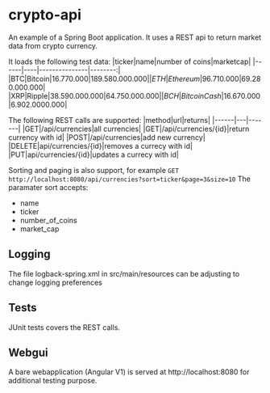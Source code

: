 # crypto-api

An example of a Spring Boot application. It uses a REST api to return market data from crypto currency.

It loads the following test data:
|ticker|name|number of coins|marketcap|
|------|----|---------------|--------:|
|BTC|Bitcoin|16.770.000|$189.580.000.000|
|ETH|Ethereum|96.710.000|$69.280.000.000|
|XRP|Ripple|38.590.000.000|$64.750.000.000|
|BCH|BitcoinCash|16.670.000|$6.902.0000.000|

The following REST calls are supported:
|method|url|returns|
|------|---|-------|
|GET|/api/currencies|all currencies|
|GET|/api/currencies/{id}|return currency with id|
|POST|/api/currencies|add new currency|
|DELETE|api/currencies/{id}|removes a currecy with id|
|PUT|api/currencies/{id}|updates a currecy with id|

Sorting and paging is also support, for example 
`GET http://localhost:8080/api/currencies?sort=ticker&page=3&size=10`
The paramater sort accepts:
* name
* ticker
* number_of_coins
* market_cap

## Logging
The file logback-spring.xml in src/main/resources can be adjusting to change logging preferences

## Tests
JUnit tests covers the REST calls.

## Webgui
A bare webapplication (Angular V1) is served at http://localhost:8080 for additional testing purpose.
